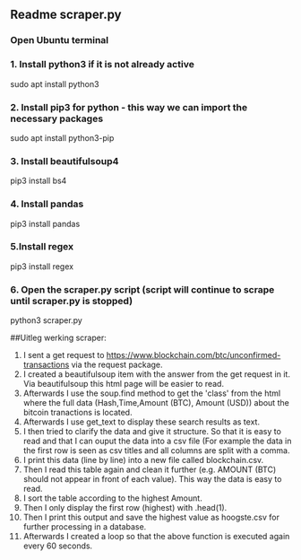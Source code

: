 ## Readme scraper.py

### Open Ubuntu terminal

### 1. Install python3 if it is not already active
   sudo apt install python3

### 2. Install pip3 for python - this way we can import the necessary packages
   sudo apt install python3-pip

### 3. Install beautifulsoup4
   pip3 install bs4

### 4. Install pandas
   pip3 install pandas

### 5.Install regex
   pip3 install regex 

### 6. Open the scraper.py script (script will continue to scrape until scraper.py is stopped)
   python3 scraper.py



##Uitleg werking scraper:
1. I sent a get request to https://www.blockchain.com/btc/unconfirmed-transactions via the request package.
2. I created a beautifulsoup item with the answer from the get request in it. Via beautifulsoup this html page will be easier to read.
3. Afterwards I use the soup.find method to get the 'class' from the html where the full data (Hash,Time,Amount (BTC), Amount (USD)) about the bitcoin tranactions is located.
4. Afterwards I use get_text to display these search results as text. 
5. I then tried to clarify the data and give it structure. So that it is easy to read and that I can ouput the data into a csv file (For example the data in the first row is seen as csv titles and all columns are split with a comma.
6. I print this data (line by line) into a new file called blockchain.csv.
7. Then I read this table again and clean it further (e.g. AMOUNT (BTC) should not appear in front of each value). This way the data is easy to read.
8. I sort the table according to the highest Amount. 
9. Then I only display the first row (highest) with .head(1).
10. Then I print this output and save the highest value as hoogste.csv for further processing in a database.
12. Afterwards I created a loop so that the above function is executed again every 60 seconds.
